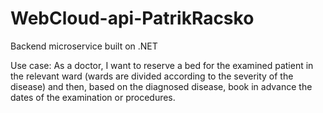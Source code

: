 # WebCloud-api-PatrikRacsko

Backend microservice built on .NET 

Use case: 
As a doctor, I want to reserve a bed for the examined patient in the relevant ward (wards are divided according to the severity of the disease) and then, based on the diagnosed disease, book in advance the dates of the examination or procedures.
